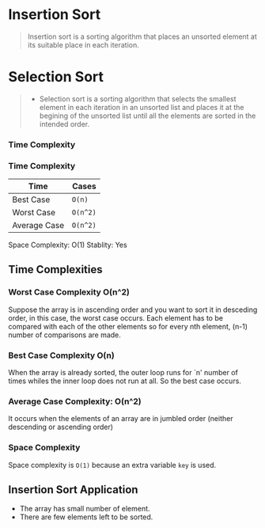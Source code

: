 # Insertion Sort

> Insertion sort is a sorting algorithm that places an unsorted element at its suitable place in each iteration.

# Selection Sort

>- Selection sort is a sorting algorithm that selects the smallest element in each iteration in an unsorted list and places it at the begining of the unsorted list until all the elements are sorted in the intended order.

### Time Complexity

### Time Complexity

|Time                         |Cases                     
|----------------|-----------------------------|
|Best Case| `O(n)`            |
|Worst Case         |`O(n^2)`                    
|Average Case         |`O(n^2)`|


Space Complexity: O(1)
Stablity: Yes

## Time Complexities
### Worst Case Complexity O(n^2)
Suppose the array is in ascending order and you want to sort it in desceding order, in this case, the worst case occurs.
Each element has to be compared with each of the other elements so for every nth element, (n-1) number of comparisons are made.

### Best Case Complexity O(n)
When the array is already sorted, the outer loop runs for `n' number of times whiles the inner loop does not run at all.
So the best case occurs.

### Average Case Complexity: O(n^2)
It occurs when the elements of an array are in jumbled order (neither descending or ascending order)

### Space Complexity
Space complexity is `O(1)` because an extra variable `key` is used.

## Insertion Sort Application
* The array has small number of element.
* There are few elements left to be sorted.